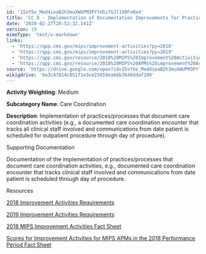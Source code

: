 ```yaml
---
id: '15xY5e_Med4ieaB2h3muXWUPM3PYlHSz7GJl1X0FnNx4'
title: 'CC 8 - Implementation of Documentation Improvements for Practice/Process Improvements'
date: '2020-02-27T20:52:32.141Z'
version: 19
mimeType: 'text/x-markdown'
links:
  - 'https://qpp.cms.gov/mips/improvement-activities?py=2018'
  - 'https://qpp.cms.gov/mips/improvement-activities?py=2019'
  - 'https://qpp.cms.gov/resource/2018%20MIPS%20Improvement%20Activities%20Fact%20Sheet'
  - 'https://qpp.cms.gov/resource/2018%20MIPS%20APMs%20improvement%20Activities%20scores%20fact%20sheet'
source: 'https://drive.google.com/open?id=15xY5e_Med4ieaB2h3muXWUPM3PYlHSz7GJl1X0FnNx4'
wikigdrive: '9a3c47814c851f1e3ce25659ea66b7640ddaf209'
---
```

**Activity Weighting**: Medium

**Subcategory Name**: Care Coordination

**Description**: Implementation of practices/processes that document care coordination activities (e.g., a documented care coordination encounter that tracks all clinical staff involved and communications from date patient is scheduled for outpatient procedure through day of procedure).

Supporting Documentation

Documentation of the implementation of practices/processes that document care coordination activities, e.g., documented care coordination encounter that tracks clinical staff involved and communications from date patient is scheduled through day of procedure.

Resources

[2018 Improvement Activities Requirements](https://qpp.cms.gov/mips/improvement-activities?py=2018)

[2019 Improvement Activities Requirements](https://qpp.cms.gov/mips/improvement-activities?py=2019)

[2018 MIPS Improvement Activities Fact Sheet](https://qpp.cms.gov/resource/2018%20MIPS%20Improvement%20Activities%20Fact%20Sheet)

[Scores for Improvement Activities for MIPS APMs in the 2018 Performance Period Fact Sheet](https://qpp.cms.gov/resource/2018%20MIPS%20APMs%20improvement%20Activities%20scores%20fact%20sheet)
